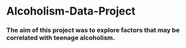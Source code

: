 # Alcoholism-Data-Project

### The aim of this project was to explore factors that may be correlated with teenage alcoholism.

